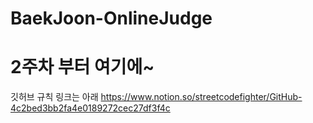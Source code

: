 # BaekJoon-OnlineJudge
# 2주차 부터 여기에~
깃허브 규칙 링크는 아래
https://www.notion.so/streetcodefighter/GitHub-4c2bed3bb2fa4e0189272cec27df3f4c

